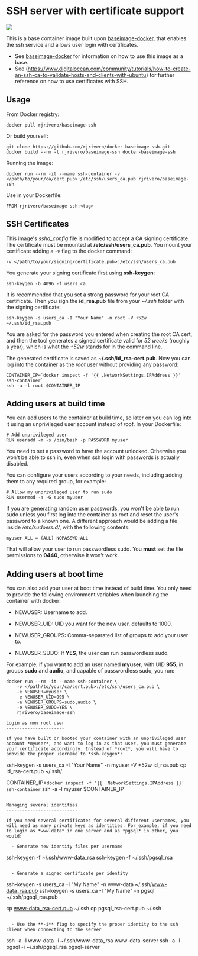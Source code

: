 SSH server with certificate support
===================================

[![](https://badge.imagelayers.io/rjrivero/baseimage-ssh:latest.svg)](https://imagelayers.io/?images=rjrivero/baseimage-ssh:latest 'Get your own badge on imagelayers.io')

This is a base container image built upon [baseimage-docker](https://github.com/phusion/baseimage-docker), that enables the ssh service and allows user login with certificates.

  - See [baseimage-docker](https://github.com/phusion/baseimage-docker) for information on how to use this image as a base.
  - See (https://www.digitalocean.com/community/tutorials/how-to-create-an-ssh-ca-to-validate-hosts-and-clients-with-ubuntu) for further reference on how to use certificates with SSH.

Usage
-----

From Docker registry:

```
docker pull rjrivero/baseimage-ssh
```

Or build yourself:

```
git clone https://github.com/rjrivero/docker-baseimage-ssh.git
docker build --rm -t rjrivero/baseimage-ssh docker-baseimage-ssh
```

Running the image:

```
docker run --rm -it --name ssh-container -v </path/to/your/ca/cert.pub>:/etc/ssh/users_ca.pub rjrivero/baseimage-ssh
```

Use in your Dockerfile:

```
FROM rjrivero/baseimage-ssh:<tag>
```

SSH Certificates
----------------

This image's *sshd_config* file is modified to accept a CA signing certificate. The certificate must be mounted at **/etc/ssh/users_ca.pub**. You mount your certificate adding a *-v* flag to the docker command:

```
-v </path/to/your/signing/certificate.pub>:/etc/ssh/users_ca.pub
```

You generate your signing certificate first using **ssh-keygen**:

```
ssh-keygen -b 4096 -f users_ca
```

It is recommended that you set a strong password for your root CA certificate. Then you sign the **id_rsa.pub** file from your *~/.ssh* folder with the signing certificate:

```
ssh-keygen -s users_ca -I "Your Name" -n root -V +52w ~/.ssh/id_rsa.pub
```

You are asked for the password you entered when creating the root CA cert, and then the tool generates a signed certificate valid for *52 weeks* (roughly a year), which is what the *+52w* stands for in the command line.

The generated certificate is saved as **~/.ssh/id_rsa-cert.pub**. Now you can log into the container as the *root* user without providing any password:

```
CONTAINER_IP=`docker inspect -f '{{ .NetworkSettings.IPAddress }}' ssh-container`
ssh -a -l root $CONTAINER_IP
```

Adding users at build time
--------------------------

You can add users to the container at build time, so later on you can log into it using an unprivileged user account instead of *root*. In your Dockerfile:

```
# Add unprivileged user
RUN useradd -m -s /bin/bash -p PASSWORD myuser
``` 

You need to set a password to have the account unlocked. Otherwise you won't be able to ssh in, even when ssh login with passwords is actually disabled.

You can configure your users according to your needs, including adding them to any required group, for example:

```
# Allow my unprivileged user to run sudo
RUN usermod -a -G sudo myuser
```

If you are generating random user passwords, you won't be able to run sudo unless you first log into the container as root and reset the user's password to a known one. A different approach would be adding a file inside */etc/sudoers.d/*, with the following contents:

```
myuser ALL = (ALL) NOPASSWD:ALL
```

That will allow your user to run passwordless sudo. You **must** set the file permissions to **0440**, otherwise it won't work.

Adding users at boot time
-------------------------

You can also add your user at boot time instead of build time. You only need to provide the following environment variables when launching the container with docker:

  - NEWUSER: Username to add.

  - NEWUSER_UID: UID you want for the new user, defaults to 1000.

  - NEWUSER_GROUPS: Comma-separated list of groups to add your user to.

  - NEWUSER_SUDO: If **YES**, the user can run passwordless sudo.

For example, if you want to add an user named **myuser**, with UID **955**, in groups **sudo** and **audio**, and capable of passwordless sudo, you run:

```
docker run --rm -it --name ssh-container \
    -v </path/to/your/ca/cert.pub>:/etc/ssh/users_ca.pub \
    -e NEWUSER=myuser \
    -e NEWUSER_UID=995 \
    -e NEWUSER_GROUPS=sudo,audio \
    -e NEWUSER_SUDO=YES \
    rjrivero/baseimage-ssh

Login as non root user
----------------------

If you have built or booted your container with an unprivileged user account *myuser*, and want to log in as that user, you must generate your certificate accordingly. Instead of *root*, you will have to provide the proper username to *ssh-keygen*:

```
ssh-keygen -s users_ca -I "Your Name" -n myuser -V +52w id_rsa.pub
cp id_rsa-cert.pub ~/.ssh/

CONTAINER_IP=`docker inspect -f '{{ .NetworkSettings.IPAddress }}' ssh-container`
ssh -a -l myuser $CONTAINER_IP
```

Managing several identities
---------------------------

If you need several certificates for several different usernames, you will need as many private keys as identities. For example, if you need to login as *www-data* in one server and as *pgsql* in other, you would:

  - Generate new identity files per username

```
ssh-keygen -f ~/.ssh/www-data_rsa
ssh-keygen -f ~/.ssh/pgsql_rsa
```

  - Generate a signed certificate per identity

```
ssh-keygen -s users_ca -I "My Name" -n www-data ~/.ssh/www-data_rsa.pub
ssh-keygen -s users_ca -I "My Name" -n pgsql    ~/.ssh/pgsql_rsa.pub

cp www-data_rsa-cert.pub ~/.ssh
cp pgsql_rsa-cert.pub    ~/.ssh
```

  - Use the **-i** flag to specify the proper identity to the ssh client when connecting to the server

```
ssh -a -l www-data -i ~/.ssh/www-data_rsa www-data-server
ssh -a -l pgsql    -i ~/.ssh/pgsql_rsa    pgsql-server
```
